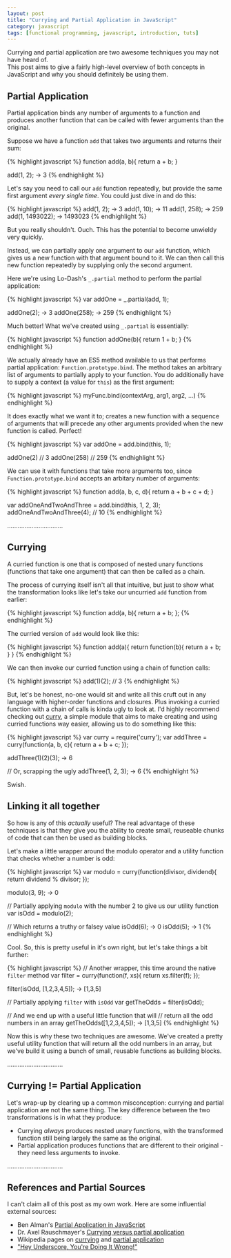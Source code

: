```yaml
---
layout: post
title: "Currying and Partial Application in JavaScript"
category: javascript
tags: [functional programming, javascript, introduction, tuts]
---
```


Currying and partial application are two awesome techniques you may not have heard of.  
This post aims to give a fairly high-level overview of both concepts in JavaScript and 
why you should definitely be using them.

## Partial Application

Partial application binds any number of arguments to a function and
produces another function that can be called with fewer arguments than the original.

Suppose we have a function `add` that takes two arguments and returns their sum:

{% highlight javascript %}
function add(a, b){
  return a + b;
}

add(1, 2);
-> 3
{% endhighlight %}

Let's say you need to call our `add` function repeatedly, but provide 
the same first argument _every single time_. You could just dive in and do this:

{% highlight javascript %}
add(1, 2);
-> 3
add(1, 10);
-> 11
add(1, 258);
-> 259
add(1, 1493022);
-> 1493023
{% endhighlight %}

But you really shouldn't. Ouch. This has the potential to become unwieldy very quickly.

Instead, we can partially apply one argument to our `add` function, which gives us a new function with that argument
bound to it. We can then call this new function repeatedly by supplying only the second argument. 

Here we're using Lo-Dash's `_.partial` method to perform the partial application:

{% highlight javascript %}
var addOne = _.partial(add, 1);

addOne(2);
-> 3
addOne(258);
-> 259
{% endhighlight %}

Much better! What we've created using `_.partial` is essentially:

{% highlight javascript %}
function addOne(b){
  return 1 + b;
}
{% endhighlight %}

We actually already have an ES5 method available to us that performs partial application: `Function.prototype.bind`. The method
takes an arbitrary list of arguments to partially apply to your function. You do additionally have to supply a context (a value for `this`) as the first argument:

{% highlight javascript %}
myFunc.bind(contextArg, arg1, arg2, ...)
{% endhighlight %}

It does exactly what we want it to; creates a new function with a sequence of arguments that will precede any other 
arguments provided when the new function is called. Perfect!

{% highlight javascript %}
var addOne = add.bind(this, 1);

addOne(2) // 3
addOne(258) // 259
{% endhighlight %}

We can use it with functions that take more arguments too, since `Function.prototype.bind` accepts an arbitary number of arguments:

{% highlight javascript %}
function add(a, b, c, d){
  return a + b + c + d;
}

var addOneAndTwoAndThree = add.bind(this, 1, 2, 3);
addOneAndTwoAndThree(4); // 10
{% endhighlight %}

................................

## Currying

A curried function is one that is composed of nested unary functions (functions that take one argument) that can then be called as a chain. 

The process of currying itself isn't all that intuitive, but just to show what the transformation looks like let's take our uncurried `add` function from earlier:

{% highlight javascript %}
function add(a, b){
  return a + b;
};
{% endhighlight %}

The curried version of `add` would look like this:

{% highlight javascript %}
function add(a){
  return function(b){
    return a + b;
  }
}
{% endhighlight %}

We can then invoke our curried function using a chain of function calls:

{% highlight javascript %}
add(1)(2); // 3
{% endhighlight %}

But, let's be honest, no-one would sit and write all this cruft out in any language with higher-order functions and closures. Plus invoking a curried function
with a chain of calls is kinda ugly to look at. I'd highly recommend checking out [curry](https://github.com/dominictarr/curry), 
a simple module that aims to make creating and using curried functions way easier, allowing us to do something like this:

{% highlight javascript %}
var curry = require('curry');
var addThree = curry(function(a, b, c){
  return a + b + c;
});

addThree(1)(2)(3);
-> 6

// Or, scrapping the ugly
addThree(1, 2, 3);
-> 6
{% endhighlight %}

Swish.

## Linking it all together

So how is any of this _actually_ useful? The real advantage of these techniques is that they give you the ability to create 
small, reuseable chunks of code that can then be used as building blocks.

Let's make a little wrapper around the modulo operator and a utility function that checks whether a number is odd:

{% highlight javascript %}
var modulo = curry(function(divisor, dividend){
  return dividend % divisor;
});

modulo(3, 9);
-> 0

// Partially applying `modulo` with the number 2 to give us our utility function
var isOdd = modulo(2);

// Which returns a truthy or falsey value
isOdd(6);
-> 0
isOdd(5);
-> 1
{% endhighlight %}

Cool. So, this is pretty useful in it's own right, but let's take things a bit further:

{% highlight javascript %}
// Another wrapper, this time around the native `filter` method
var filter = curry(function(f, xs){
  return xs.filter(f);
});

filter(isOdd, [1,2,3,4,5]);
-> [1,3,5]

// Partially applying `filter` with `isOdd`
var getTheOdds = filter(isOdd);

// And we end up with a useful little function that will 
// return all the odd numbers in an array
getTheOdds([1,2,3,4,5]);
-> [1,3,5]
{% endhighlight %}

Now this is why these two techniques are awesome. We've created a pretty useful utility function that will 
return all the odd numbers in an array, but we've build it using a bunch of small, reusable functions as building blocks.

................................

## Currying != Partial Application

Let's wrap-up by clearing up a common misconception: currying and partial application are not the same thing. The key difference between the two 
transformations is in what they produce:

* Currying _always_ produces nested unary functions, with the transformed function still 
being largely the same as the original. 
* Partial application produces functions that are different 
to their original - they need less arguments to invoke.

................................

## References and Partial Sources

I can't claim all of this post as my own work. Here are some influential external sources:

* Ben Alman's [Partial Application in JavaScript](http://benalman.com/news/2012/09/partial-application-in-javascript/)
* Dr. Axel Rauschmayer's [Currying versus partial application](http://www.2ality.com/2011/09/currying-vs-part-eval.html)
* Wikipedia pages on [currying](http://en.wikipedia.org/wiki/Currying) and [partial application](http://en.wikipedia.org/wiki/Partial_application)
* ["Hey Underscore, You're Doing It Wrong!"](https://www.youtube.com/watch?v=m3svKOdZijA)
